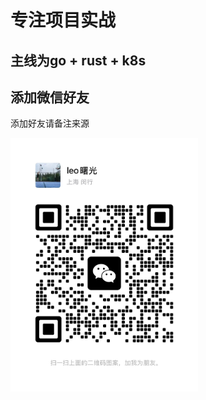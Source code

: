 # 专注项目实战 

## 主线为go + rust + k8s

## 添加微信好友

添加好友请备注来源

<img src="https://github.com/zhoushuguang/zhoushuguang.github.io/blob/main/images/wechat.jpg" alt="wechat" style="width:300px;" />

